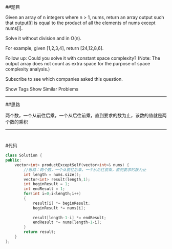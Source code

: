 ##题目

Given an array of n integers where n > 1, nums, return an array output such that output[i] is equal to the product of all the elements of nums except nums[i].

Solve it without division and in O(n).

For example, given [1,2,3,4], return [24,12,8,6].

Follow up:
Could you solve it with constant space complexity? (Note: The output array does not count as extra space for the purpose of space complexity analysis.)

Subscribe to see which companies asked this question.

Show Tags
Show Similar Problems

------

##思路

两个数，一个从前往后乘，一个从后往前乘，直到要求的数为止，该数的值就是两个数的乘积

------

#
#代码

```cpp
class Solution {
public:
    vector<int> productExceptSelf(vector<int>& nums) {
        //思路：两个数，一个从前往后乘，一个从后往前乘，直到要求的数为止
        int length = nums.size();
        vector<int> result(length,1);
        int beginResult = 1;
        int endResult = 1;
        for(int i=0;i<length;i++)
        {
            result[i] *= beginResult;
            beginResult *= nums[i];
            
            result[length-1-i] *= endResult;
            endResult *= nums[length-1-i];
        }
        return result;
    }
};
```